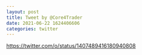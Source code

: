 ```yaml
--- 
layout: post 
title: Tweet by @Core4Trader 
date: 2021-06-22 1624406606 
categories: twitter 
--- 
```

https://twitter.com/o/status/1407489416180940808